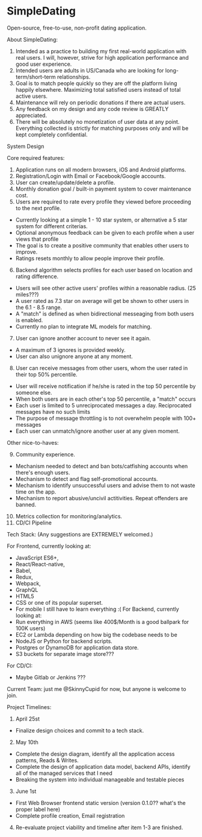 # SimpleDating
Open-source, free-to-use, non-profit dating application. 

About SimpleDating:

1. Intended as a practice to building my first real-world application with real users. I will, however, strive for high application performance and good user experience.
2. Intended users are adults in US/Canada who are looking for long-term/short-term relationships.
3. Goal is to match people quickly so they are off the platform living happily elsewhere. Maximizing total satisfied users instead of total active users.
4. Maintenance will rely on periodic donations if there are actual users.
5. Any feedback on my design and any code review is GREATLY appreciated.
6. There will be absolutely no monetization of user data at any point. Everything collected is strictly for matching purposes only and will be kept completely confidential.


System Design
 
Core required features:
1. Application runs on all modern browsers, iOS and Android platforms.
2. Registration/Login with Email or Facebook/Google accounts.
3. User can create/update/delete a profile.
4. Monthly donation goal / built-in payment system to cover maintenance cost.
5. Users are required to rate every profile they viewed before proceeding to the next profile.
  - Currently looking at a simple 1 - 10 star system, or alternative a 5 star system for different criterias.
  - Optional anonymous feedback can be given to each profile when a user views that profile
  - The goal is to create a positive community that enables other users to improve.
  - Ratings resets monthly to allow people improve their profile.
6. Backend algorithm selects profiles for each user based on location and rating difference.
  - Users will see other active users' profiles within a reasonable radius. (25 miles???)
  - A user rated as 7.3 star on average will get be shown to other users in the 6.1 - 8.5 range.
  - A "match" is defined as when bidirectional messeaging from both users is enabled.
  - Currently no plan to integrate ML models for matching.
7. User can ignore another account to never see it again.
  - A maximum of 3 ignores is provided weekly.
  - User can also unignore anyone at any moment.
8. User can receive messages from other users, whom the user rated in their top 50% percentile.
  - User will receive notification if he/she is rated in the top 50 percentile by someone else.
  - When both users are in each other's top 50 percentile, a "match" occurs
  - Each user is limited to 5 unreciprocated messages a day. Reciprocated messages have no such limits
  - The purpose of message throttling is to not overwhelm people with 100+ messages
  - Each user can unmatch/ignore another user at any given moment.

Other nice-to-haves:

9. Community experience.
  - Mechanism needed to detect and ban bots/catfishing accounts when there's enough users.
  - Mechanism to detect and flag self-promotional accounts.
  - Mechanism to identify unsuccessful users and advise them to not waste time on the app.
  - Mechanism to report abusive/uncivil actitivities. Repeat offenders are banned.
10. Metrics collection for monitoring/analytics.
11. CD/CI Pipeline

Tech Stack:
(Any suggestions are EXTREMELY welcomed.)

For Frontend, currently looking at:
  - JavaScript ES6+,
  - React/React-native,
  - Babel,
  - Redux,
  - Webpack,
  - GraphQL
  - HTML5
  - CSS or one of its popular superset.
  - For mobile I still have to learn everything :(
For Backend, currently looking at:
  - Run everything in AWS (seems like 400$/Month is a good ballpark for 100K users)
  - EC2 or Lambda depending on how big the codebase needs to be
  - NodeJS or Python for backend scripts.
  - Postgres or DynamoDB for application data store.
  - S3 buckets for separate image store???

For CD/CI:
  - Maybe Gitlab or Jenkins ???

Current Team:
just me @SkinnyCupid for now, but anyone is welcome to join.

Project Timelines:
1. April 25st
- Finalize design choices and commit to a tech stack.
2. May 10th
- Complete the design diagram, identify all the application access patterns, Reads & Writes.
- Complete the design of application data model, backend APIs, identify all of the managed services that I need
- Breaking the system into individual manageable and testable pieces
3. June 1st
- First Web Browser frontend static version (version 0.1.0?? what's the proper label here)
- Complete profile creation, Email registration
4. Re-evaluate project viability and timeline after item 1-3 are finished.
